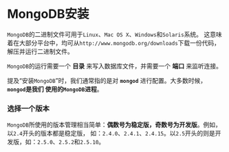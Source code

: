 MongoDB安装
==================================================================
`MongoDB`的二进制文件可用于`Linux`、`Mac OS X`、`Windows`和`Solaris`系统。
这意味着在大部分平台中，均可从`http://www.mongodb.org/downloads`下载一份代码，
解压并运行二进制文件。

`MongoDB`的运行需要一个 **目录** 来写入数据库文件，并需要一个 **端口** 来监听连接。

提及“安装`MongoDB`”时，我们通常指的是对 **`mongod`** 进行配置。大多数时候，**`mongod`是我们
使用的`MongoDB`进程**。

### 选择一个版本
`MongoDB`所使用的版本管理相当简单：**偶数号为稳定版，奇数号为开发版**。例如，以`2.4`开头的版本都是稳定版，
如：`2.4.0`、`2.4.1`、`2.4.15`。以`2.5`开头的则是开发版，如：`2.5.0`、`2.5.2`和`2.5.10`。


